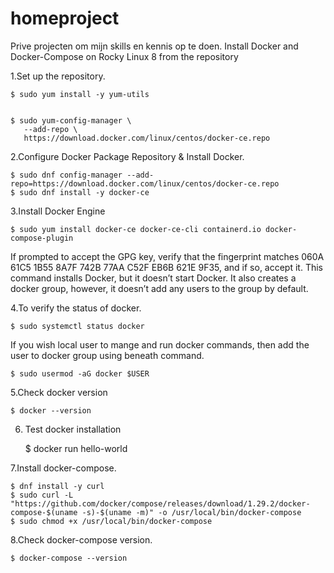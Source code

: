 # homeproject
Prive projecten om mijn skills en kennis op te doen.
Install Docker and Docker-Compose on Rocky Linux 8 from the repository

 1.Set up the repository.
    
    
    $ sudo yum install -y yum-utils
 
 
    $ sudo yum-config-manager \
       --add-repo \
       https://download.docker.com/linux/centos/docker-ce.repo
    

2.Configure Docker Package Repository & Install Docker.
    
    
    $ sudo dnf config-manager --add-repo=https://download.docker.com/linux/centos/docker-ce.repo
    $ sudo dnf install -y docker-ce
    

3.Install Docker Engine
    
    
    $ sudo yum install docker-ce docker-ce-cli containerd.io docker-compose-plugin
    
If prompted to accept the GPG key, verify that the fingerprint matches 060A 61C5 1B55 8A7F 742B 77AA C52F EB6B 621E 9F35, and if so, accept it.
This command installs Docker, but it doesn’t start Docker. It also creates a docker group, however, it doesn’t add any users to the group by default.

4.To verify the status of docker.
    
    
    $ sudo systemctl status docker 
    

If you wish local user to mange and run docker commands, then add the user to docker group using beneath command.
    
    $ sudo usermod -aG docker $USER
    

5.Check docker version
    
    
    $ docker --version
    

6. Test docker installation
    
    $ docker run hello-world
    
    
7.Install docker-compose.
    

    $ dnf install -y curl
    $ sudo curl -L "https://github.com/docker/compose/releases/download/1.29.2/docker-compose-$(uname -s)-$(uname -m)" -o /usr/local/bin/docker-compose
    $ sudo chmod +x /usr/local/bin/docker-compose
    

8.Check docker-compose version.
    

    $ docker-compose --version
    

